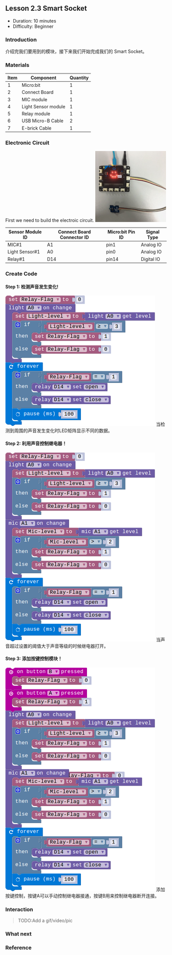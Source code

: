 ## Lesson 2.3 Smart Socket

- Duration: 10 minutes
- Difficulty: Beginner

### Introduction
介绍完我们要用到的模块，接下来我们开始完成我们的 Smart Socket。

### Materials
| Item |     Component          | Quantity |
|------  |-------------------          |----------    |
|    1   | Micro:bit                   |        1      |
|    2   | Connect Board          |        1     |
|    3   | MIC module              |        1     |
|    4   | Light  Sensor module |        1     |
|    5   | Relay module           |        1     |
|    6   | USB Micro-B Cable   |        2     |
|    7   | E-brick Cable            |        1     |

### Electronic Circuit
First we need to build the electroic circuit.
![dfsd](./image/lesson01-switch/electronic_circuit.png)

| Sensor Module ID | Connect Board Connector ID | Micro:bit Pin ID | Signal Type |
|------------------|----------------------------|------------------|-------------|
| MIC#1        | A1                         | pin1             | Analog IO  |
| Light Sensor#1        | A0                         | pin0             | Analog IO  |
| Relay#1     | D14                       | pin14           | Digital IO  |

### Create Code

#### Step 1: 检测声音发生变化!
 ![dfsd](./image/lesson213-project/light-relay.png)
当检测到周围的声音发生变化时LED矩阵显示不同的数据。

#### Step 2: 利用声音控制继电器！
 ![dfsd](./image/lesson213-project/light-mic-relay.png)
当声音超过设置的阈值大于声音等级的时候继电器打开。

#### Step 3: 添加按键控制模块！
 ![dfsd](./image/lesson213-project/button-relay.png)
添加按键控制，按键A可以手动控制继电器接通，按键B用来控制继电器断开连接。

### Interaction

> TODO:Add a gif/video/pic

### What next
> 

### Reference
